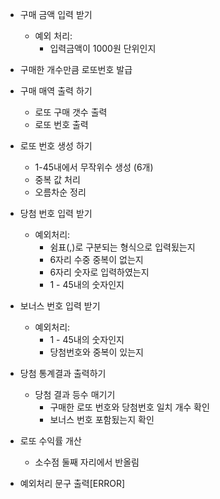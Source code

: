 * 구매 금액 입력 받기
  * 예외 처리:
    * 입력금액이 1000원 단위인지

* 구매한 개수만큼 로또번호 발급

* 구매 매역 출력 하기
  * 로또 구매 갯수 출력
  * 로또 번호 출력

* 로또 번호 생성 하기
  * 1-45내에서 무작위수 생성 (6개)
  * 중복 값 처리
  * 오름차순 정리

* 당첨 번호 입력 받기
  * 예외처리:
    * 쉼표(,)로 구분되는 형식으로 입력됬는지
    * 6자리 수중 중복이 없는지
    * 6자리 숫자로 입력하였는지
    * 1 - 45내의 숫자인지

* 보너스 번호 입력 받기
  * 예외처리:
    * 1 - 45내의 숫자인지
    * 당첨번호와 중복이 있는지

* 당첨 통계결과 출력하기
  * 당첨 결과 등수 매기기
    * 구매한 로또 번호와 당첨번호 일치 개수 확인
    * 보너스 번호 포함됬는지 확인

* 로또 수익률 개산
  * 소수점 둘째 자리에서 반올림

* 예외처리 문구 출력[ERROR]